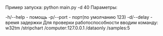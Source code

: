 Пример запуска: python main.py -d 40
Параметры:

-h/--help - помощь
-p/--port - порт(по умолчанию 123)
-d/--delay - время задержки
Для проверки работоспособности вводим команду: w32tm /stripchart /computer:127.0.0.1 /dataonly /samples:5
